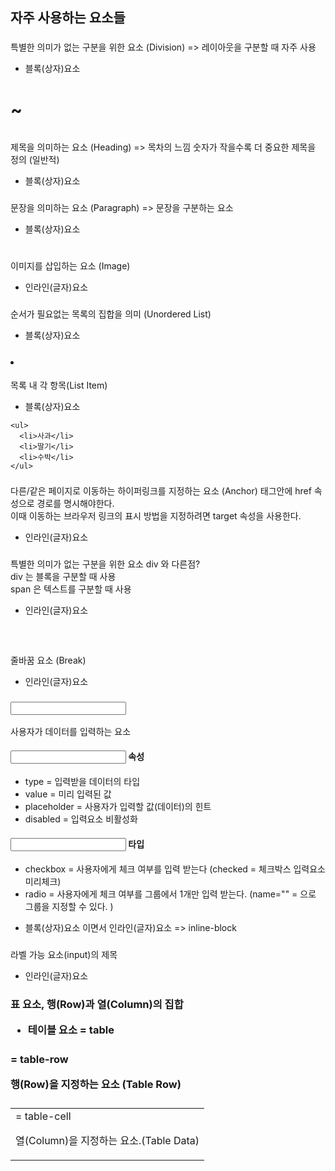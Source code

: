## 자주 사용하는 요소들

### <div>
특별한 의미가 없는 구분을 위한 요소 (Division) => 레이아웃을 구분할 때 자주 사용
* 블록(상자)요소

### <h1> ~ <h6>
제목을 의미하는 요소 (Heading) => 목차의 느낌
숫자가 작을수록 더 중요한 제목을 정의 (일반적)
* 블록(상자)요소

### <p>
문장을 의미하는 요소 (Paragraph) => 문장을 구분하는 요소
* 블록(상자)요소

### <img>
이미지를 삽입하는 요소 (Image)
* 인라인(글자)요소

### <ul>
순서가 필요없는 목록의 집합을 의미 (Unordered List)
* 블록(상자)요소

### <li>
목록 내 각 항목(List Item)
* 블록(상자)요소
```
<ul>
  <li>사과</li>
  <li>딸기</li>
  <li>수박</li>
</ul>
```

### <a> 
다른/같은 페이지로 이동하는 하이퍼링크를 지정하는 요소 (Anchor)
태그안에 href 속성으로 경로를 명시해야한다.  
이때 이동하는 브라우저 링크의 표시 방법을 지정하려면 target 속성을 사용한다.
* 인라인(글자)요소

### <span> 
특별한 의미가 없는 구분을 위한 요소 
div 와 다른점?   
div 는 블록을 구분할 때 사용  
span 은 텍스트를 구분할 때 사용  
* 인라인(글자)요소

### <br/>
줄바꿈 요소 (Break)
* 인라인(글자)요소

### <input> 
사용자가 데이터를 입력하는 요소
#### <input> 속성
- type = 입력받을 데이터의 타입
- value = 미리 입력된 값
- placeholder = 사용자가 입력할 값(데이터)의 힌트
- disabled = 입력요소 비활성화

#### <input> 타입
- checkbox = 사용자에게 체크 여부를 입력 받는다 (checked = 체크박스 입력요소 미리체크)
- radio = 사용자에게 체크 여부를 그룹에서 1개만 입력 받는다. (name="" = 으로 그룹을 지정할 수 있다. )

* 블록(상자)요소 이면서 인라인(글자)요소 => inline-block

### <label>
라벨 가능 요소(input)의 제목
* 인라인(글자)요소

### <table>
표 요소, 행(Row)과 열(Column)의 집합
* 테이블 요소 = table

### <tr> = table-row
행(Row)을 지정하는 요소 (Table Row)

### <td> = table-cell
열(Column)을 지정하는 요소.(Table Data)